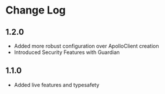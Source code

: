 # Change Log

## 1.2.0

- Added more robust configuration over ApolloClient creation
- Introduced Security Features with Guardian

## 1.1.0

- Added live features and typesafety
